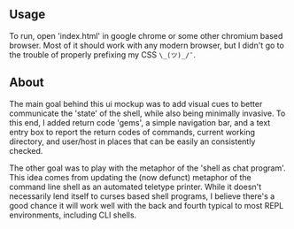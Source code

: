 

## Usage

To run, open 'index.html' in google chrome or some other chromium based browser. Most of it should work with any modern browser, but I didn't go to the trouble of properly prefixing my CSS `\_(ツ)_/¯`.

## About

The main goal behind this ui mockup was to add visual cues to better communicate the 'state' of the shell, while also being minimally invasive. To this end, I added return code 'gems', a simple navigation bar, and a text entry box to report the return codes of commands, current working directory, and user/host in places that can be easily an consistently checked.

The other goal was to play with the metaphor of the 'shell as chat program'. This idea comes from updating the (now defunct) metaphor of the command line shell as an automated teletype printer. While it doesn't necessarily lend itself to curses based shell programs, I believe there's a good chance it will work well with the back and fourth typical to most REPL environments, including CLI shells.
